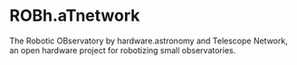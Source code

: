 # ROBh.aTnetwork
The Robotic OBservatory by hardware.astronomy and Telescope Network, an open hardware project for robotizing small observatories.
